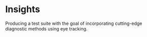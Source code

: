 # Insights
Producing a test suite with the goal of incorporating cutting-edge diagnostic methods using eye tracking.  
